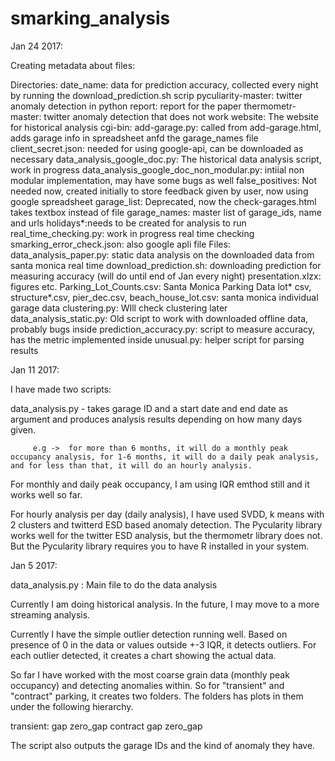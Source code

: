 # smarking_analysis

Jan 24 2017:

Creating metadata about files:

Directories:
    date_name: data for prediction accuracy, collected every night by running the download_prediction.sh scrip
    pyculiarity-master: twitter anomaly detection in python
    report: report for the paper
    thermometr-master: twitter anomaly detection that does not work
    website: The website for historical analysis
        cgi-bin: 
            add-garage.py: called from add-garage.html, adds garage info in spreadsheet anfd the garage_names file
            client_secret.json: needed for using google-api, can be downloaded as necessary
            data_analysis_google_doc.py: The historical data analysis script, work in progress
            data_analysis_google_doc_non_modular.py: intiial non modular implementation, may have some bugs as well
            false_positives: Not needed now, created initially to store feedback given by user, now using google spreadsheet
            garage_list: Deprecated, now the check-garages.html takes textbox instead of file
            garage_names: master list of garage_ids, name and urls
            holidays*:needs to be created for analysis to run
            real_time_checking.py: work in progress real time checking
            smarking_error_check.json: also google apli file
Files:
    data_analysis_paper.py: static data analysis on the downloaded data from santa monica real time
    download_prediction.sh: downloading prediction for measuring accuracy (will do until end of Jan every night)
    presentation.xlzx: figures etc.
    Parking_Lot_Counts.csv: Santa Monica Parking Data
    lot* csv, structure*.csv, pier_dec.csv, beach_house_lot.csv: santa monica individual garage data
    clustering.py: WIll check clustering later
    data_analysis_static.py: Old script to work with downloaded offline data, probably bugs inside
    prediction_accuracy.py: script to measure accuracy, has the metric implemented inside
    unusual.py: helper script for parsing results 

Jan 11 2017:

I have made two scripts:

data_analysis.py - takes garage ID and a start date and end date as argument and produces analysis results depending on how many days given.

		 e.g ->  for more than 6 months, it will do a monthly peak occupancy analysis, for 1-6 months, it will do a daily peak analysis, and for less than that, it will do an hourly analysis.

For monthly and daily peak occupancy, I am using IQR emthod still and it works well so far.

For hourly analysis per day (daily analysis), I have used SVDD, k means with 2 clusters and twitterd ESD based anomaly detection.  The Pycularity library works well for the twitter ESD analysis, but the thermometr library does not.  But the Pycularity library requires you to have R installed in your system.



Jan 5 2017:  

data_analysis.py :  Main file to do the data analysis

Currently I am doing historical analysis.  In the future, I may move to a more streaming analysis.

Currently I have the simple outlier detection running well.  Based on presence of 0 in the data or values outside +-3 IQR, it detects outliers.  For each outlier detected, it creates a chart showing the actual data.

So far I have worked with the most coarse grain data (monthly peak occupancy) and detecting anomalies within.  So for "transient" and "contract" parking, it creates two folders.  The folders has plots in them under the following hierarchy.

transient:
   gap
   zero_gap
contract
   gap
   zero_gap


The script also outputs the garage IDs and the kind of anomaly they have.